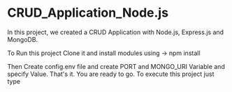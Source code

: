 # CRUD_Application_Node.js

In this project, we created a CRUD Application with Node.js, Express.js and MongoDB.

To Run this project Clone it and install modules using
-> npm install

Then Create config.env file and create PORT and MONGO_URI Variable and specify Value. That's it. You are ready to go. To execute this project just type
